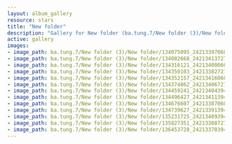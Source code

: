 ```yaml
---
layout: album_gallery
resource: stars
title: "New folder"
description: "Gallery for New folder (ba.tung.7/New folder (3)/New folder)"
active: gallery
images:
- image_path: ba.tung.7/New folder (3)/New folder/134075095_242133970606972_719808329173564801_n.jpg
- image_path: ba.tung.7/New folder (3)/New folder/134082668_242134137273622_3471912226052829549_n.jpg
- image_path: ba.tung.7/New folder (3)/New folder/134316121_242134000606969_8320047268180288246_n.jpg
- image_path: ba.tung.7/New folder (3)/New folder/134350103_242133827273653_6969475392395116507_n.jpg
- image_path: ba.tung.7/New folder (3)/New folder/134352157_242134160606953_5437372069352084772_n.jpg
- image_path: ba.tung.7/New folder (3)/New folder/134374862_242134067273629_5614959541843963250_n.jpg
- image_path: ba.tung.7/New folder (3)/New folder/134459241_242134043940298_338995258002424852_n.jpg
- image_path: ba.tung.7/New folder (3)/New folder/134496427_242134113940291_7751596597284098197_n.jpg
- image_path: ba.tung.7/New folder (3)/New folder/134676607_242133870606982_7703480455634562763_n.jpg
- image_path: ba.tung.7/New folder (3)/New folder/134739627_242133913940311_6905522045820671198_n.jpg
- image_path: ba.tung.7/New folder (3)/New folder/135231725_242134093940293_1063543379406839532_n.jpg
- image_path: ba.tung.7/New folder (3)/New folder/135827351_242133887273647_4738697996671634742_n.jpg
- image_path: ba.tung.7/New folder (3)/New folder/136453728_242133783940324_5539114358625225846_n.jpg
---
```

